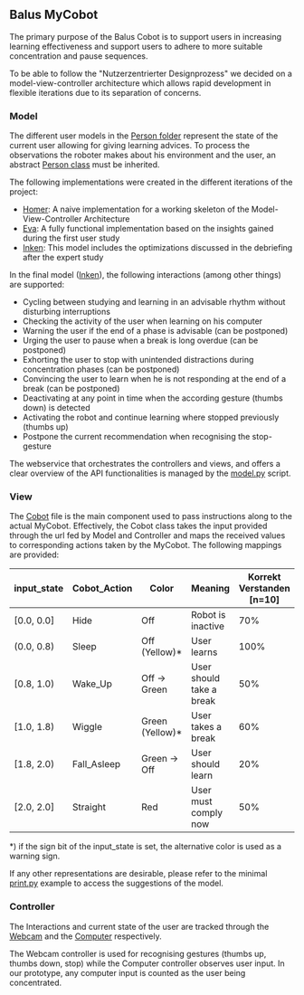 ## Balus MyCobot

The primary purpose of the Balus Cobot is to support users in increasing learning effectiveness and
support users to adhere to more suitable concentration and pause sequences.

To be able to follow the "Nutzerzentrierter Designprozess" we decided on a model-view-controller architecture which allows rapid development in flexible iterations due to its separation of concerns.

### Model

The different user models in the [Person folder](./model/Person) represent the state of the current user allowing for giving learning advices.
To process the observations the roboter makes about his environment and the user, an abstract [Person class](./model/Person/person.py) must be inherited.

The following implementations were created in the different iterations of the project:
- [Homer](./model/Person/homer.py): A naive implementation for a working skeleton of the Model-View-Controller Architecture
- [Eva](./model/Person/eva.py): A fully functional implementation based on the insights gained during the first user study
- [Inken](./model/Person/inken.py): This model includes the optimizations discussed in the debriefing after the expert study

In the final model ([Inken](./model/Person/inken.py)), the following interactions (among other things) are supported:
- Cycling between studying and learning in an advisable rhythm without disturbing interruptions
- Checking the activity of the user when learning on his computer
- Warning the user if the end of a phase is advisable (can be postponed)
- Urging the user to pause when a break is long overdue (can be postponed)
- Exhorting the user to stop with unintended distractions during concentration phases (can be postponed)
- Convincing the user to learn when he is not responding at the end of a break (can be postponed)
- Deactivating at any point in time when the according gesture (thumbs down) is detected
- Activating the robot and continue learning where stopped previously (thumbs up)
- Postpone the current recommendation when recognising the stop-gesture

The webservice that orchestrates the controllers and views, and offers a clear overview of the API functionalities is managed by the [model.py](./model/model.py) script.

### View

The [Cobot](./view/cobot.py) file is the main component used to pass instructions along to the actual MyCobot.
Effectively, the Cobot class takes the input provided through the url fed by Model and Controller and maps the received values to corresponding actions taken by the MyCobot.
The following mappings are provided:

| input_state | Cobot_Action | Color           | Meaning                  | Korrekt Verstanden [n=10] |
|-------------|--------------|-----------------|--------------------------|---------------------------|
| [0.0, 0.0]  | Hide         | Off             | Robot is inactive        | 70%                       |
| (0.0, 0.8)  | Sleep        | Off (Yellow)*   | User learns              | 100%                      |
| [0.8, 1.0)  | Wake_Up      | Off -> Green    | User should take a break | 50%                       |
| [1.0, 1.8)  | Wiggle       | Green (Yellow)* | User takes a break       | 60%                       |
| [1.8, 2.0)  | Fall_Asleep  | Green -> Off    | User should learn        | 20%                       |
| [2.0, 2.0]  | Straight     | Red             | User must comply now     | 50%                       |

*) if the sign bit of the input_state is set, the alternative color is used as a warning sign.

If any other representations are desirable, please refer to the minimal [print.py](./view/print.py) example to access the suggestions of the model.

### Controller

The Interactions and current state of the user are tracked through the [Webcam](./controller/webcam_activity.py) and the [Computer](./controller/computer_activity.py) respectively.

The Webcam controller is used for recognising gestures (thumbs up, thumbs down, stop) while the Computer controller observes user input.
In our prototype, any computer input is counted as the user being concentrated.
